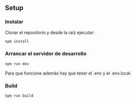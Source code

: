 ## Setup

### Instalar

Clonar el repositorio y desde la raíz ejecutar:
```bash
npm install
```

### Arrancar el servidor de desarrollo

```bash
npm run dev
```
Para que funcione además hay que tener el .env y el .env.local.

### Build
```
npm run build
```
